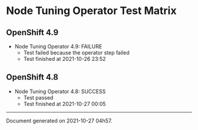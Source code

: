 
Node Tuning Operator Test Matrix
================================

OpenShift 4.9
-------------


* Node Tuning Operator 4.9: FAILURE
  - Test failed because the operator step failed
  - Test finished at 2021-10-26 23:52

OpenShift 4.8
-------------


* Node Tuning Operator 4.8: SUCCESS
  - Test passed
  - Test finished at 2021-10-27 00:05


---
Document generated on 2021-10-27 04h57.

